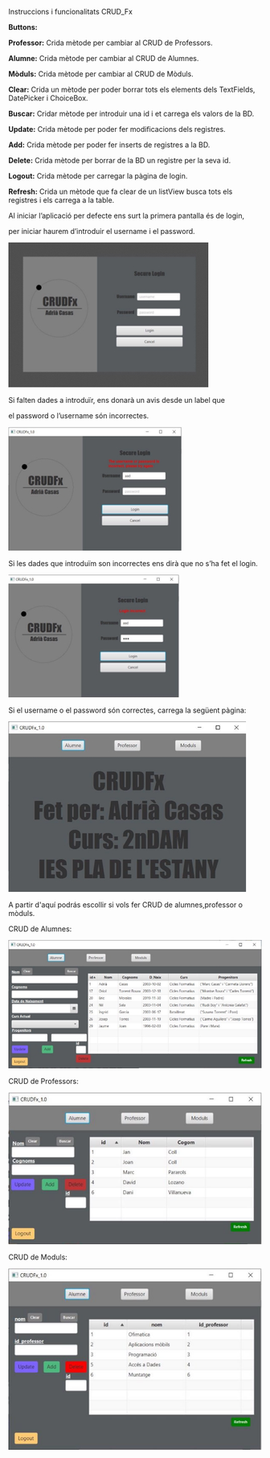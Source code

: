 Instruccions i funcionalitats CRUD\_Fx

**Buttons:**

**Professor:** Crida mètode per cambiar al CRUD de Professors.


**Alumne:** Crida mètode per cambiar al CRUD de Alumnes.


**Mòduls:** Crida mètode per cambiar al CRUD de Mòduls.


**Clear:** Crida un mètode per poder borrar tots els elements dels TextFields, DatePicker i ChoiceBox.


**Buscar:** Cridar mètode per introduir una id i et carrega els valors de la BD.


**Update:** Crida mètode per poder fer modificacions dels registres.


**Add:** Crida mètode per poder fer inserts de registres a la BD.


**Delete:** Crida mètode per borrar de la BD un registre per la seva id.


**Logout:** Crida mètode per carregar la pàgina de login.


**Refresh:** Crida un mètode que fa clear de un listView busca tots els registres i els carrega a la table.  


Al iniciar l’aplicació per defecte ens surt la primera pantalla és de login,

per iniciar haurem d’introduir el username i el password.


![](\Imatges\Aspose.Words.d203419b-7e4c-4561-b060-498eeba11d35.001.jpeg)


Si falten dades a introduïr, ens donarà un avis desde un label que

el password o l’username són incorrectes.


![](\Imatges\Aspose.Words.d203419b-7e4c-4561-b060-498eeba11d35.002.jpeg)


Si les dades que introduïm son incorrectes ens dirà que no s’ha fet el login.


![](\Imatges\Aspose.Words.d203419b-7e4c-4561-b060-498eeba11d35.003.jpeg)


Si el username o el password són correctes, carrega la següent pàgina:


![](\Imatges\Aspose.Words.d203419b-7e4c-4561-b060-498eeba11d35.004.jpeg)


A partir d'aquí podrás escollir si vols fer CRUD de alumnes,professor o mòduls. 


CRUD de Alumnes:


![](\Imatges\Aspose.Words.d203419b-7e4c-4561-b060-498eeba11d35.005.jpeg)


CRUD de Professors:


![](\Imatges\Aspose.Words.d203419b-7e4c-4561-b060-498eeba11d35.006.jpeg)


CRUD de Moduls:


![](\Imatges\Aspose.Words.d203419b-7e4c-4561-b060-498eeba11d35.007.jpeg)

